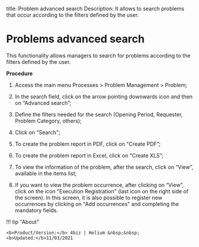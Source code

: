 title: Problem advanced search
Description: It allows to search problems that occur according to the filters defined by the user.

# Problems advanced search

This functionality allows managers to search for problems according to the filters defined by the user.

**Procedure**

1.	Access the main menu Processes > Problem Management > Problem;

2.	In the search field, click on the arrow pointing downwards icon and then on “Advanced search”;

3.	Define the filters needed for the search (Opening Period, Requester, Problem Category, others);

4.	Click on "Search";

5.	To create the problem report in PDF, click on "Create PDF”;

6.	To create the problem report in Excel, click on "Create XLS”;

7.	To view the information of the problem, after the search, click on “View”, available in the items list;

8.	If you want to view the problem occurrence, after clicking on “View”, click on the icon "Execution Registration" (last icon on the right side of the screen). In this screen, it is also possible to register new occurrences by clicking on "Add occurrences" and completing the mandatory fields.



!!! tip "About"

    <b>Product/Version:</b> 4biz | Helium &nbsp;&nbsp;
    <b>Updated:</b>11/03/2021

